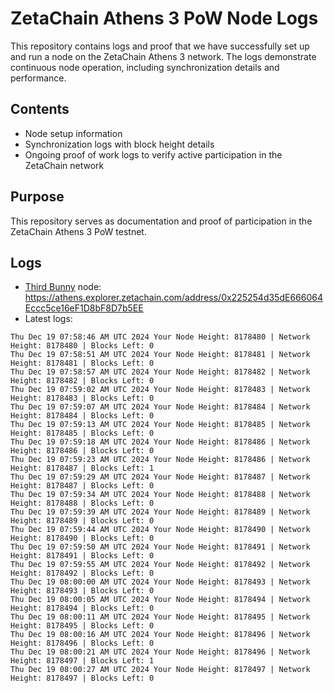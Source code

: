 # ZetaChain Athens 3 PoW Node Logs
This repository contains logs and proof that we have successfully set up and run a node on the ZetaChain Athens 3 network. The logs demonstrate continuous node operation, including synchronization details and performance.

## Contents
- Node setup information
- Synchronization logs with block height details
- Ongoing proof of work logs to verify active participation in the ZetaChain network

## Purpose
This repository serves as documentation and proof of participation in the ZetaChain Athens 3 PoW testnet.

## Logs

- [Third Bunny](https://thirdbunny.xyz/) node: https://athens.explorer.zetachain.com/address/0x225254d35dE666064Eccc5ce16eF1D8bF8D7b5EE
- Latest logs:
```
Thu Dec 19 07:58:46 AM UTC 2024 Your Node Height: 8178480 | Network Height: 8178480 | Blocks Left: 0
Thu Dec 19 07:58:51 AM UTC 2024 Your Node Height: 8178481 | Network Height: 8178481 | Blocks Left: 0
Thu Dec 19 07:58:57 AM UTC 2024 Your Node Height: 8178482 | Network Height: 8178482 | Blocks Left: 0
Thu Dec 19 07:59:02 AM UTC 2024 Your Node Height: 8178483 | Network Height: 8178483 | Blocks Left: 0
Thu Dec 19 07:59:07 AM UTC 2024 Your Node Height: 8178484 | Network Height: 8178484 | Blocks Left: 0
Thu Dec 19 07:59:13 AM UTC 2024 Your Node Height: 8178485 | Network Height: 8178485 | Blocks Left: 0
Thu Dec 19 07:59:18 AM UTC 2024 Your Node Height: 8178486 | Network Height: 8178486 | Blocks Left: 0
Thu Dec 19 07:59:23 AM UTC 2024 Your Node Height: 8178486 | Network Height: 8178487 | Blocks Left: 1
Thu Dec 19 07:59:29 AM UTC 2024 Your Node Height: 8178487 | Network Height: 8178487 | Blocks Left: 0
Thu Dec 19 07:59:34 AM UTC 2024 Your Node Height: 8178488 | Network Height: 8178488 | Blocks Left: 0
Thu Dec 19 07:59:39 AM UTC 2024 Your Node Height: 8178489 | Network Height: 8178489 | Blocks Left: 0
Thu Dec 19 07:59:44 AM UTC 2024 Your Node Height: 8178490 | Network Height: 8178490 | Blocks Left: 0
Thu Dec 19 07:59:50 AM UTC 2024 Your Node Height: 8178491 | Network Height: 8178491 | Blocks Left: 0
Thu Dec 19 07:59:55 AM UTC 2024 Your Node Height: 8178492 | Network Height: 8178492 | Blocks Left: 0
Thu Dec 19 08:00:00 AM UTC 2024 Your Node Height: 8178493 | Network Height: 8178493 | Blocks Left: 0
Thu Dec 19 08:00:05 AM UTC 2024 Your Node Height: 8178494 | Network Height: 8178494 | Blocks Left: 0
Thu Dec 19 08:00:11 AM UTC 2024 Your Node Height: 8178495 | Network Height: 8178495 | Blocks Left: 0
Thu Dec 19 08:00:16 AM UTC 2024 Your Node Height: 8178496 | Network Height: 8178496 | Blocks Left: 0
Thu Dec 19 08:00:21 AM UTC 2024 Your Node Height: 8178496 | Network Height: 8178497 | Blocks Left: 1
Thu Dec 19 08:00:27 AM UTC 2024 Your Node Height: 8178497 | Network Height: 8178497 | Blocks Left: 0
```
